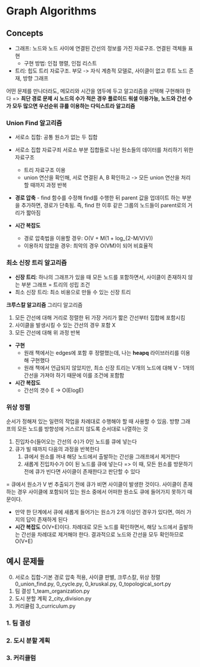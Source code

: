 # Graph Algorithms

## Concepts
- 그래프: 노드와 노드 사이에 연결된 간선의 정보를 가진 자료구조. 연결된 객체들 표현
    - 구현 방법: 인접 행렬, 인접 리스트
- 트리: 힙도 트리 자료구조. 부모 -> 자식 계층적 모델로, 사이클이 없고 루트 노드 존재, 방향 그래프


어떤 문제를 만나더라도, 메모리와 시간을 염두에 두고 알고리즘을 선택해 구현해야 한다
=> **최단 경로 문제 시 노드의 수가 적은 경우 플로이드 워셜 이용가능, 노드와 간선 수가 모두 많으면 우선순위 큐를 이용하는 다익스트라 알고리즘**

### Union Find 알고리즘
- 서로소 집합: 공통 원소가 없는 두 집합
- 서로소 집합 자료구죄 서로소 부분 집합들로 나뉜 원소들의 데이터를 처리하기 위한 자료구조
    - 트리 자료구조 이용
    - union 연산을 확인해, 서로 연결된 A, B 확인하고 -> 모든 union 연산을 처리할 때까지 과정 반복
- **경로 압축** - find 함수를 수정해 find를 수행한 뒤 parent 값을 업데이트 하는 부분을 추가하면, 경로가 단축됨. 즉, find 한 이후 같은 그룹의 노드들이 parent로의 거리가 짧아짐
    
- **시간 복잡도** 
    - 경로 압축법을 이용할 경우: O(V + M(1 + log_{2-M/V}V))
    - 이용하지 않았을 경우: 최악의 경우 O(VM)이 되어 비효율적


### 최소 신장 트리 알고리즘
- **신장 트리**: 하나의 그래프가 있을 때 모든 노드를 포함하면서, 사이클이 존재하지 않는 부분 그래프 = 트리의 성립 조건
- 최소 신장 트리: 최소 비용으로 만들 수 있는 신장 트리


**크루스칼 알고리즘** 
그리디 알고리즘
1. 모든 간선에 대해 거리로 정렬한 뒤 가장 거리가 짧은 간선부터 집합에 포함시킴
2. 사이클을 발생시킬 수 있는 간선의 경우 포함 X
3. 모든 간선에 대해 위 과정 반복
- **구현** 
    - 원래 책에서는 edges에 포함 후 정렬했는데, 나는 **heapq** 라이브러리를 이용해 구현했다
    - 원래 책에서 언급되지 않았지만, 최소 신장 트리는 V개의 노드에 대해 V - 1개의 간선을 가져야 하기 때문에 이를 조건에 포함함
- **시간 복잡도**
    - 간선의 갯수 E -> O(ElogE)


### 위상 정렬
순서가 정해져 있는 일련의 작업을 차례대로 수행해야 할 때 사용할 수 있음. 방향 그래프의 모든 노드를 방향성에 거스르지 않도록 순서대로 나열하는 것
1. 진입차수(들어오는 간선의 수)가 0인 노드를 큐에 넣는다
2. 큐가 빌 때까지 다음의 과정을 반복한다
    1. 큐에서 원소를 꺼내 해당 노드에서 출발하는 간선을 그래프에서 제거한다
    2. 새롭게 진입차수가 0이 된 노드를 큐에 넣는다
=> 이 때, 모든 원소를 방문하기 전에 큐가 빈다면 사이클이 존재한다고 판단할 수 있다

= 큐에서 원소가 V 번 추출되기 전에 큐가 비면 사이클이 발생한 것이다. 사이클이 존재하는 경우 사이클에 포함되어 있는 원소 중에서 어떠한 원소도 큐에 들어가지 못하기 때문이다.
- 만약 한 단계에서 큐에 새롭게 들어가는 원소가 2개 이상인 경우가 있다면, 여러 가지의 답이 존재하게 된다
- **시간 복잡도**
    O(V+E)이다. 차례대로 모든 노드를 확인하면서, 해당 노드에서 출발하는 간선을 차례대로 제거해야 한다. 결과적으로 노드와 간선을 모두 확인하므로 O(V+E)




## 예시 문제들
0. 서로소 집합-기본 경로 압축 적용, 사이클 판별, 크루스칼, 위상 정렬 0_union_find.py, 0_cycle.py, 0_kruskal.py, 0_topological_sort.py
1. 팀 결성 1_team_organization.py
2. 도시 분할 계획 2_city_division.py
3. 커리큘럼 3_curriculum.py

### 1. 팀 결성

### 2. 도시 분할 계획

### 3. 커리큘럼